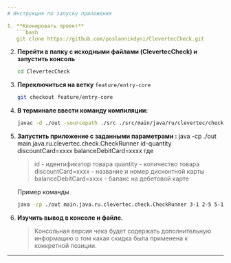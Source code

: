 ```yaml
---
# Инструкция по запуску приложения

1. **Клонировать проект**
   ```bash
   git clone https://github.com/poslannikdyni/ClevertecCheck.git
   ```

2. **Перейти в папку с исходными файлами (ClevertecCheck) и запустить консоль**
   ```bash
   cd ClevertecCheck
   ```

3. **Переключиться на ветку** `feature/entry-core`
   ```bash
   git checkout feature/entry-core
   ```

4. **В терминале ввести команду компиляции:**

   ```bash
   javac -d ./out -sourcepath ./src ./src/main/java/ru/clevertec/check/*.java
   ```

5. **Запустить приложение с заданными параметрами :**
   java -cp ./out main.java.ru.clevertec.check.CheckRunner id-quantity discountCard=xxxx balanceDebitCard=xxxx
   где 
   > id - идентификатор товара
   > quantity - количество товара
   > discountCard=xxxx - название и номер дисконтной карты
   > balanceDebitCard=xxxx - баланс на дебетовой карте

   Пример команды

   ```bash
   java -cp ./out main.java.ru.clevertec.check.CheckRunner 3-1 2-5 5-1 5-2 discountCard=1111 balanceDebitCard=100.11
   ```

6. **Изучить вывод в консоле и файле.**
   > Консольная версия чека будет содержать дополнительную информацию о том какая скидка была применена к конкретной позиции.
---
```




